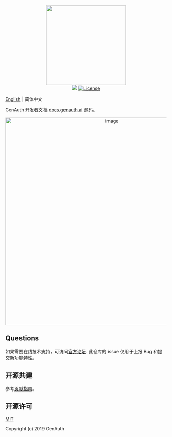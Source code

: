 <div align=center>
  <img width="250" src="https://files.authing.co/authing-console/authing-logo-new-20210924.svg" />
</div>

<div align="center">
  <a href="https://forum.genauth.ai/" target="_blank"><img src="https://img.shields.io/badge/chat-forum-blue" /></a>
  <a href="javascript:;"><img src="https://img.shields.io/badge/License-MIT-success" alt="License"></a>
</div>

[English](./README.md) | 简体中文

GenAuth 开发者文档 [docs.genauth.ai](https://docs.genauth.ai/) 源码。

<div align="center">
  <img width="650" alt="image" src="https://user-images.githubusercontent.com/1890238/183325636-763a692d-77e1-4c41-a09f-10121ea4b006.png">
</div>

## Questions

如果需要在线技术支持，可访问[官方论坛](https://forum.genauth.ai/). 此仓库的 issue 仅用于上报 Bug 和提交新功能特性。

## 开源共建

参考[贡献指南](https://github.com/Authing/.github/blob/main/CONTRIBUTING.md)。

## 开源许可

[MIT](https://opensource.org/licenses/MIT)

Copyright (c) 2019 GenAuth
